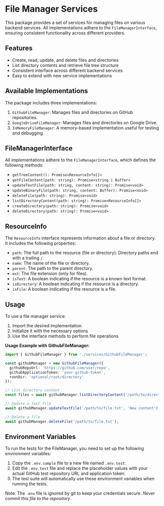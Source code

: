 # File Manager Services

This package provides a set of services for managing files on various backend services. All implementations adhere to the `FileManagerInterface`, ensuring consistent functionality across different providers.

## Features

- Create, read, update, and delete files and directories
- List directory contents and retrieve file tree structure
- Consistent interface across different backend services
- Easy to extend with new service implementations

## Available Implementations

The package includes three implementations:

1. `GithubFileManager`: Manages files and directories on GitHub repositories.
2. `GoogleDriveFileManager`: Manages files and directories on Google Drive.
3. `InMemoryFileManager`: A memory-based implementation useful for testing and debugging.

## FileManagerInterface

All implementations adhere to the `FileManagerInterface`, which defines the following methods:

- `getTreeContent(): Promise<ResourceInfo[]>`
- `getFileContent(path: string): Promise<string | Buffer>`
- `updateTextFile(path: string, content: string): Promise<void>`
- `updateBinaryFile(path: string, content: Buffer): Promise<void>`
- `deleteFile(path: string): Promise<void>`
- `listDirectoryContent(path: string): Promise<ResourceInfo[]>`
- `createDirectory(path: string): Promise<void>`
- `deleteDirectory(path: string): Promise<void>`

## ResourceInfo

The `ResourceInfo` interface represents information about a file or directory. It includes the following properties:

- `path`: The full path to the resource (file or directory). Directory paths end with a trailing `/`.
- `name`: The name of the file or directory.
- `parent`: The path to the parent directory.
- `ext`: The file extension (only for files).
- `isText`: A boolean indicating if the resource is a known text format.
- `isDirectory`: A boolean indicating if the resource is a directory.
- `isFile`: A boolean indicating if the resource is a file.

## Usage

To use a file manager service:

1. Import the desired implementation
2. Initialize it with the necessary options
3. Use the interface methods to perform file operations

**Usage Example with GithubFileManager:**

```typescript
import { GithubFileManager } from './services/GithubFileManager';

const githubManager = new GithubFileManager({
  githubRepoUrl: 'https://github.com/user/repo',
  githubApplicationToken: 'your-github-token',
  rootDir: 'optional/root/directory'
});

// List directory content
const files = await githubManager.listDirectoryContent('/path/to/directory');

// Update a text file
await githubManager.updateTextFile('/path/to/file.txt', 'New content');

// Delete a file
await githubManager.deleteFile('/path/to/file.txt');

```

## Environment Variables

To run the tests for the FileManager, you need to set up the following environment variables:

1. Copy the `.env.sample` file to a new file named `.env.test`:
2. Edit the `.env.test` file and replace the placeholder values with your actual GitHub test repository URL and application token:
3. The test suite will automatically use these environment variables when running the tests.

Note: The `.env` file is ignored by git to keep your credentials secure. _Never commit this file to the repository_.
